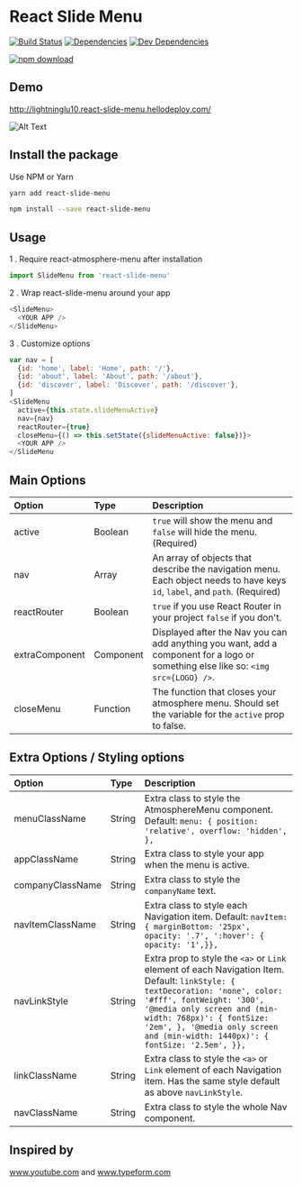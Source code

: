 # React Slide Menu

[![Build Status](https://travis-ci.org/UdiliaInc/create-react-library.svg?branch=master)](https://travis-ci.org/UdiliaInc/create-react-library)
[![Dependencies](https://img.shields.io/david/udiliaInc/create-react-library.svg)]()
[![Dev Dependencies](https://img.shields.io/david/dev/udiliaInc/create-react-library.svg)]()

[![npm download][download-image]][download-url]

[download-image]: https://img.shields.io/npm/dm/react-slide-menu.svg?style=flat-square
[download-url]: https://www.npmjs.com/package/react-slide-menu

## Demo

http://lightninglu10.react-slide-menu.hellodeploy.com/

![Alt Text](https://github.com/quantfive/react-slide-menu/blob/master/slide.gif?raw=true)

## Install the package
Use NPM or Yarn

```sh
yarn add react-slide-menu
```

```sh
npm install --save react-slide-menu
```

## Usage

1 . Require react-atmosphere-menu after installation

```js
import SlideMenu from 'react-slide-menu'
```

2 . Wrap react-slide-menu around your app


```js
<SlideMenu>
  <YOUR APP />
</SlideMenu>
```

3 . Customize options

```js
var nav = [
  {id: 'home', label: 'Home', path: '/'},
  {id: 'about', label: 'About', path: '/about'},
  {id: 'discover', label: 'Discover', path: '/discover'},
]
<SlideMenu
  active={this.state.slideMenuActive}
  nav={nav}
  reactRouter={true}
  closeMenu={() => this.setState({slideMenuActive: false})}>
  <YOUR APP />
</SlideMenu
```

## Main Options
Option|Type	|  Description
|:---|:---|:---
 active	|  Boolean  | `true` will show the menu and `false` will hide the menu. (Required)
 nav	|  Array  | An array of objects that describe the navigation menu. Each object needs to have keys `id`, `label`, and `path`. (Required)
 reactRouter |  Boolean  | `true` if you use React Router in your project `false` if you don't.
 extraComponent |  Component  | Displayed after the Nav you can add anything you want, add a component for a logo or something else like so: `<img src={LOGO} />`.
 closeMenu |  Function  | The function that closes your atmosphere menu. Should set the variable for the `active` prop to false.
 
 ## Extra Options / Styling options
 Option|Type	|  Description
|:---|:---|:---
 menuClassName |  String  | Extra class to style the AtmosphereMenu component. Default: `menu: { position: 'relative', overflow: 'hidden', },`
 appClassName	|  String  | Extra class to style your app when the menu is active.
 companyClassName	|  String  | Extra class to style the `companyName` text.
 navItemClassName |  String  | Extra class to style each Navigation item. Default: `navItem: { marginBottom: '25px', opacity: '.7', ':hover': { opacity: '1',}},`
 navLinkStyle |  String  | Extra prop to style the `<a>` or `Link` element of each Navigation Item. Default: `linkStyle: { textDecoration: 'none', color: '#fff', fontWeight: '300', '@media only screen and (min-width: 768px)': { fontSize: '2em', }, '@media only screen and (min-width: 1440px)': { fontSize: '2.5em', }},`
 linkClassName |  String  | Extra class to style the `<a>` or `Link` element of each Navigation item. Has the same style default as above `navLinkStyle`.
 navClassName  |  String  | Extra class to style the whole Nav component.

## Inspired by
www.youtube.com
and
www.typeform.com
